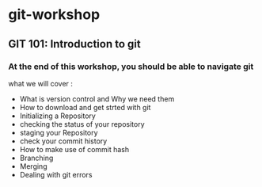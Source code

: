 # git-workshop
## GIT 101: Introduction to git

### At the end of this workshop, you should be able to navigate git 

what we will cover :
- What is version control and Why we need them
- How to download and get strted with git
- Initializing a Repository
- checking the status of your repository
- staging your Repository
- check your commit history
- How to make use of commit hash
- Branching
- Merging 
- Dealing with git errors
